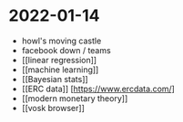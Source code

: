 # 2022-01-14
- howl's moving castle
- facebook down / teams
- [[linear regression]]
- [[machine learning]]
- [[Bayesian stats]]
- [[ERC data]] [https://www.ercdata.com/]
- [[modern monetary theory]]
- [[vosk browser]]
